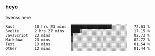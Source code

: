 ### heyo
tweoss here

<!--START_SECTION:waka-->

```text
Rust         10 hrs 23 mins  ██████████████████░░░░░░░   72.63 %
Svelte       2 hrs 27 mins   ████▒░░░░░░░░░░░░░░░░░░░░   17.15 %
JavaScript   23 mins         ▓░░░░░░░░░░░░░░░░░░░░░░░░   02.73 %
Markdown     23 mins         ▓░░░░░░░░░░░░░░░░░░░░░░░░   02.72 %
Text         13 mins         ▒░░░░░░░░░░░░░░░░░░░░░░░░   01.54 %
Other        12 mins         ▒░░░░░░░░░░░░░░░░░░░░░░░░   01.44 %
```

<!--END_SECTION:waka-->

<!--
**Tweoss/tweoss** is a ✨ _special_ ✨ repository because its `README.md` (this file) appears on your GitHub profile.

Here are some ideas to get you started:

- 🔭 I’m currently working on ...
- 🌱 I’m currently learning ...
- 👯 I’m looking to collaborate on ...
- 🤔 I’m looking for help with ...
- 💬 Ask me about ...
- 📫 How to reach me: ...
- 😄 Pronouns: ...
- ⚡ Fun fact: ...
-->
